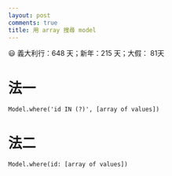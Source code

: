 ```yaml
---
layout: post
comments: true
title: 用 array 搜尋 model
---
```


:smiley: 義大利行：648 天；新年：215 天；大假： 81天


# 法一

```
Model.where('id IN (?)', [array of values])
```

# 法二
```
Model.where(id: [array of values])
```
